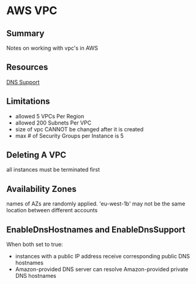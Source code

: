 # AWS VPC

## Summary

Notes on working with vpc's in AWS

## Resources

[DNS Support](https://docs.aws.amazon.com/vpc/latest/userguide/vpc-dns.html#vpc-dns-support)

## Limitations

- allowed 5 VPCs Per Region
- allowed 200 Subnets Per VPC
- size of vpc CANNOT be changed after it is created
- max # of Security Groups per Instance is 5

## Deleting A VPC

all instances must be terminated first

## Availability Zones

names of AZs are randomly applied. 'eu-west-1b' may not be the same location
between different accounts

## EnableDnsHostnames and EnableDnsSupport

When both set to true:

- instances with a public IP address receive corresponding public DNS hostnames
- Amazon-provided DNS server can resolve Amazon-provided private DNS hostnames
